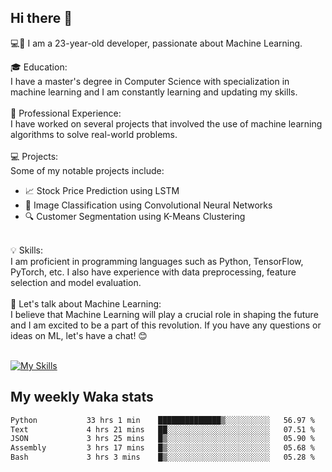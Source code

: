 ## Hi there 👋

💻🤖 I am a 23-year-old developer, passionate about Machine Learning.</br>

🎓 Education:</br>
I have a master's degree in Computer Science with specialization in machine learning and I am constantly learning and updating my skills.
</br></br>
💼 Professional Experience:</br>
I have worked on several projects that involved the use of machine learning algorithms to solve real-world problems.
</br></br>
💻 Projects:</br>
Some of my notable projects include:
</br>
- 📈 Stock Price Prediction using LSTM</br>
- 🤖 Image Classification using Convolutional Neural Networks</br>
- 🔍 Customer Segmentation using K-Means Clustering</br>
</br>
💡 Skills:</br>
I am proficient in programming languages such as Python, TensorFlow, PyTorch, etc. I also have experience with data preprocessing, feature selection and model evaluation.
</br></br>
💬 Let's talk about Machine Learning:</br>
I believe that Machine Learning will play a crucial role in shaping the future and I am excited to be a part of this revolution. If you have any questions or ideas on ML, let's have a chat! 😊
</br></br>

[![My Skills](https://skillicons.dev/icons?i=html,css,docker,express,figma,firebase,graphql,nodejs,react,ts,vue,py,pytorch)](https://skillicons.dev)

## My weekly Waka stats

<!--START_SECTION:waka-->

```txt
Python           33 hrs 1 min    ██████████████▒░░░░░░░░░░   56.97 %
Text             4 hrs 21 mins   ██░░░░░░░░░░░░░░░░░░░░░░░   07.51 %
JSON             3 hrs 25 mins   █▒░░░░░░░░░░░░░░░░░░░░░░░   05.90 %
Assembly         3 hrs 17 mins   █▒░░░░░░░░░░░░░░░░░░░░░░░   05.68 %
Bash             3 hrs 3 mins    █▒░░░░░░░░░░░░░░░░░░░░░░░   05.28 %
```

<!--END_SECTION:waka-->
